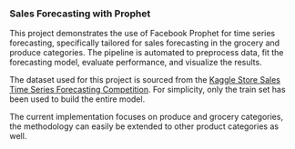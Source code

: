 ### Sales Forecasting with Prophet

This project demonstrates the use of Facebook Prophet for time series forecasting, specifically tailored for sales forecasting in the grocery and produce categories. The pipeline is automated to preprocess data, fit the forecasting model, evaluate performance, and visualize the results.

The dataset used for this project is sourced from the [Kaggle Store Sales Time Series Forecasting Competition](https://www.kaggle.com/c/store-sales-time-series-forecasting/data).
For simplicity, only the train set has been used to build the entire model.

The current implementation focuses on produce and grocery categories, the methodology can easily be extended to other product categories as well.
